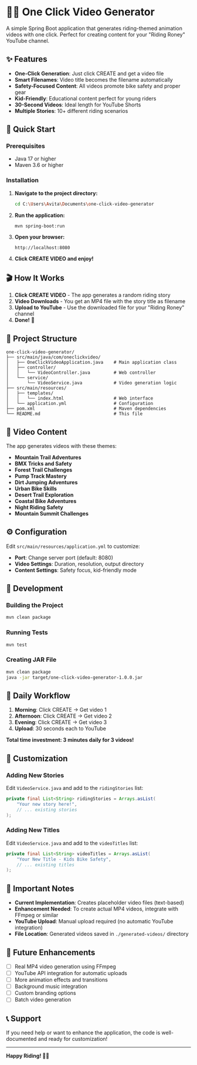 # 🚴‍♂️ One Click Video Generator

A simple Spring Boot application that generates riding-themed animation videos with one click. Perfect for creating content for your "Riding Roney" YouTube channel.

## ✨ Features

- **One-Click Generation**: Just click CREATE and get a video file
- **Smart Filenames**: Video title becomes the filename automatically
- **Safety-Focused Content**: All videos promote bike safety and proper gear
- **Kid-Friendly**: Educational content perfect for young riders
- **30-Second Videos**: Ideal length for YouTube Shorts
- **Multiple Stories**: 10+ different riding scenarios

## 🚀 Quick Start

### Prerequisites
- Java 17 or higher
- Maven 3.6 or higher

### Installation

1. **Navigate to the project directory:**
   ```bash
   cd C:\Users\Avita\Documents\one-click-video-generator
   ```

2. **Run the application:**
   ```bash
   mvn spring-boot:run
   ```

3. **Open your browser:**
   ```
   http://localhost:8080
   ```

4. **Click CREATE VIDEO and enjoy!**

## 🎬 How It Works

1. **Click CREATE VIDEO** - The app generates a random riding story
2. **Video Downloads** - You get an MP4 file with the story title as filename
3. **Upload to YouTube** - Use the downloaded file for your "Riding Roney" channel
4. **Done!** 🎉

## 📁 Project Structure

```
one-click-video-generator/
├── src/main/java/com/oneclickvideo/
│   ├── OneClickVideoApplication.java    # Main application class
│   ├── controller/
│   │   └── VideoController.java         # Web controller
│   └── service/
│       └── VideoService.java            # Video generation logic
├── src/main/resources/
│   ├── templates/
│   │   └── index.html                   # Web interface
│   └── application.yml                  # Configuration
├── pom.xml                              # Maven dependencies
└── README.md                            # This file
```

## 🎯 Video Content

The app generates videos with these themes:

- **Mountain Trail Adventures**
- **BMX Tricks and Safety**
- **Forest Trail Challenges**
- **Pump Track Mastery**
- **Dirt Jumping Adventures**
- **Urban Bike Skills**
- **Desert Trail Exploration**
- **Coastal Bike Adventures**
- **Night Riding Safety**
- **Mountain Summit Challenges**

## ⚙️ Configuration

Edit `src/main/resources/application.yml` to customize:

- **Port**: Change server port (default: 8080)
- **Video Settings**: Duration, resolution, output directory
- **Content Settings**: Safety focus, kid-friendly mode

## 🔧 Development

### Building the Project
```bash
mvn clean package
```

### Running Tests
```bash
mvn test
```

### Creating JAR File
```bash
mvn clean package
java -jar target/one-click-video-generator-1.0.0.jar
```

## 📝 Daily Workflow

1. **Morning**: Click CREATE → Get video 1
2. **Afternoon**: Click CREATE → Get video 2
3. **Evening**: Click CREATE → Get video 3
4. **Upload**: 30 seconds each to YouTube

**Total time investment: 3 minutes daily for 3 videos!**

## 🎨 Customization

### Adding New Stories
Edit `VideoService.java` and add to the `ridingStories` list:

```java
private final List<String> ridingStories = Arrays.asList(
    "Your new story here!",
    // ... existing stories
);
```

### Adding New Titles
Edit `VideoService.java` and add to the `videoTitles` list:

```java
private final List<String> videoTitles = Arrays.asList(
    "Your New Title - Kids Bike Safety",
    // ... existing titles
);
```

## 🚨 Important Notes

- **Current Implementation**: Creates placeholder video files (text-based)
- **Enhancement Needed**: To create actual MP4 videos, integrate with FFmpeg or similar
- **YouTube Upload**: Manual upload required (no automatic YouTube integration)
- **File Location**: Generated videos saved in `./generated-videos/` directory

## 🔮 Future Enhancements

- [ ] Real MP4 video generation using FFmpeg
- [ ] YouTube API integration for automatic uploads
- [ ] More animation effects and transitions
- [ ] Background music integration
- [ ] Custom branding options
- [ ] Batch video generation

## 📞 Support

If you need help or want to enhance the application, the code is well-documented and ready for customization!

---

**Happy Riding! 🚴‍♂️**
